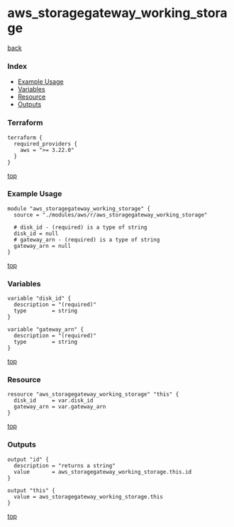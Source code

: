 # aws_storagegateway_working_storage
[back](../aws.md)
### Index
- [Example Usage](#example-usage)
- [Variables](#variables)
- [Resource](#resource)
- [Outputs](#outputs)
### Terraform
```hcl
terraform {
  required_providers {
    aws = ">= 3.22.0"
  }
}
```
[top](#index)
### Example Usage
```hcl
module "aws_storagegateway_working_storage" {
  source = "./modules/aws/r/aws_storagegateway_working_storage"

  # disk_id - (required) is a type of string
  disk_id = null
  # gateway_arn - (required) is a type of string
  gateway_arn = null
}
```
[top](#index)
### Variables
```hcl
variable "disk_id" {
  description = "(required)"
  type        = string
}

variable "gateway_arn" {
  description = "(required)"
  type        = string
}
```
[top](#index)

### Resource
```hcl
resource "aws_storagegateway_working_storage" "this" {
  disk_id     = var.disk_id
  gateway_arn = var.gateway_arn
}
```
[top](#index)
### Outputs
```hcl
output "id" {
  description = "returns a string"
  value       = aws_storagegateway_working_storage.this.id
}

output "this" {
  value = aws_storagegateway_working_storage.this
}
```
[top](#index)
